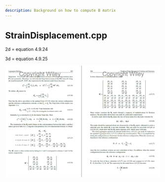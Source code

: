 ```yaml
---
description: Background on how to compute B matrix
---
```


# StrainDisplacement.cpp

2d = equation 4.9.24

3d = equation 4.9.25

![](../../.gitbook/assets/straindisp.PNG)

